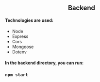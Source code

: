 <h2 align="center" font="bold">Backend</h2>

<h4 align="left" font="bold">Technologies are used:</h4>

<ul>
<li>Node</li>
<li>Express</li>
<li>Cors</li>
<li>Mongoose</li>
<li>Dotenv</li>
</ul>

<h4 align="left" font="bold">In the backend directory, you can run:</h4>

### `npm start`